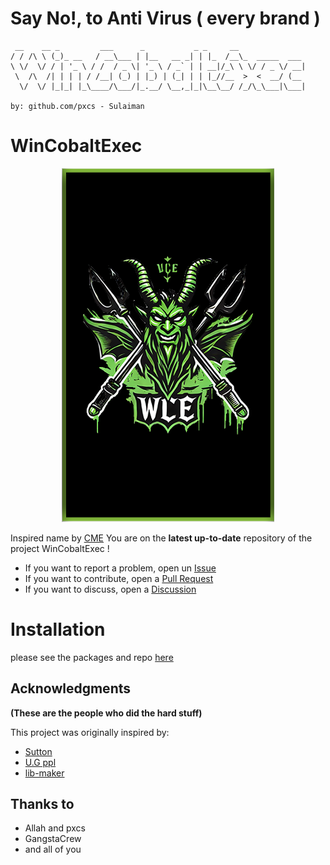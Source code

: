 # Say No!, to Anti Virus ( every brand )

```                                                              
 __    __ _         ___      _           _ _     __               
/ / /\ \ (_)_ __   / __\___ | |__   __ _| | |_  /__\_  _____  ___ 
\ \/  \/ / | '_ \ / /  / _ \| '_ \ / _` | | __|/_\ \ \/ / _ \/ __|
 \  /\  /| | | | / /__| (_) | |_) | (_| | | |_//__  >  <  __/ (__ 
  \/  \/ |_|_| |_\____/\___/|_.__/ \__,_|_|\__\__/ /_/\_\___|\___|

by: github.com/pxcs - Sulaiman                                                                  
```                                                              

# WinCobaltExec

<a href="https://github.com/pxcs/WinCobaltExec/"><p align="center">
<img src="/doc/wincobaltexec.png">
</p></a>

Inspired name by [CME](https://github.com/byt3bl33d3r/CrackMapExec) You are on the **latest up-to-date** repository of the project WinCobaltExec !

- If you want to report a problem, open un [Issue](https://github.com/pxcs/WinCobaltExec/issues) 
- If you want to contribute, open a [Pull Request](https://github.com/pxcs/WinCobaltExec/pulls)
- If you want to discuss, open a [Discussion](https://github.com/pxcs/WinCobaltExec/discussions)

# Installation
please see the packages and repo [here](https://github.com/pxcs/WinCobaltExec/)

## Acknowledgments
**(These are the people who did the hard stuff)**

This project was originally inspired by:
- [Sutton]()
- [U.G ppl]()
- [lib-maker]()

## Thanks to

- Allah and pxcs
- GangstaCrew
- and all of you
